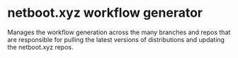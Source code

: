 # netboot.xyz workflow generator

Manages the workflow generation across the many branches and repos that are responsible for pulling the latest versions of distributions and updating the netboot.xyz repos.
